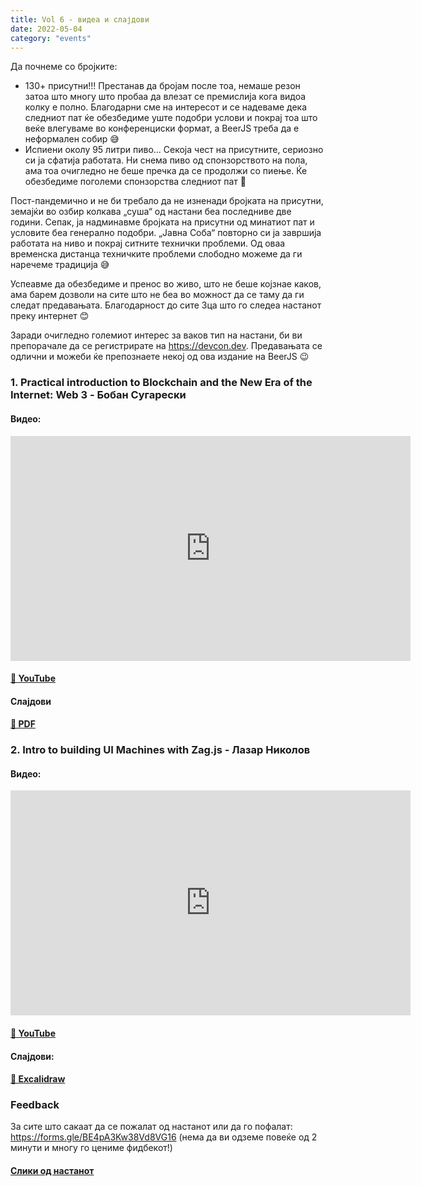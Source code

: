 ```yaml
---
title: Vol 6 - видеа и слајдови
date: 2022-05-04
category: "events"
---
```


Да почнеме со бројките:

- 130+ присутни!!! Престанав да бројам после тоа, немаше резон затоа што многу што пробаа да влезат се премислија кога видоа колку е полно. Благодарни сме на интересот и се надеваме дека следниот пат ќе обезбедиме уште подобри услови и покрај тоа што веќе влегуваме во конференциски формат, a BeerJS треба да е неформален собир 😅
- Испиени околу 95 литри пиво... Секоја чест на присутните, сериозно си ја сфатија работата. Ни снема пиво од спонзорството на пола, ама тоа очигледно не беше пречка да се продолжи со пиење. Ќе обезбедиме поголеми спонзорства следниот пат 🍺

Пост-пандемично и не би требало да не изненади бројката на присутни, земајќи во озбир колкава „суша“ од настани беа последниве две години. Сепак, ја надминавме бројката на присутни од минатиот пат и условите беа генерално подобри. „Јавна Соба“ повторно си ја завршија работата на ниво и покрај ситните технички проблеми. Од оваа временска дистанца техничките проблеми слободно можеме да ги наречеме традиција 😅

Успеавме да обезбедиме и пренос во живо, што не беше којзнае каков, ама барем дозволи на сите што не беа во можност да се таму да ги следат предавањата. Благодарност до сите 3ца што го следеа настанот преку интернет 😊

Заради очигледно големиот интерес за ваков тип на настани, би ви препорачале да се регистрирате на https://devcon.dev. Предавањата се одлични и можеби ќе препознаете некој од ова издание на BeerJS 😉

### 1. Practical introduction to Blockchain and the New Era of the Internet: Web 3 - **Бобан Сугарески**

#### Видео:

<div class="iframe-wrapper"><iframe src="https://www.youtube.com/embed/iiGPAjJlbRs" width="640" height="360" frameborder="0" allowfullscreen></iframe></div>

#### [🔗 YouTube](https://www.youtube.com/watch?v=iiGPAjJlbRs)

#### Слајдови

#### [🔗 PDF](/dapps.pdf)

### 2. Intro to building UI Machines with Zag.js - **Лазар Николов**

#### Видео:

<div class="iframe-wrapper"><iframe src="https://www.youtube.com/embed/WZerO8ztIvY" width="640" height="360" frameborder="0" allowfullscreen></iframe></div>

#### [🔗 YouTube](https://www.youtube.com/watch?v=WZerO8ztIvY)

#### Слајдови:

#### [🔗 Excalidraw](https://excalidraw.com/#json=j0I77GENbSCaffJgLhgKz,PnrbnDHOXx2py9lkreA2PQ)

### Feedback

За сите што сакаат да се пожалат од настанот или да го пофалат: https://forms.gle/BE4pA3Kw38Vd8VG16 (нема да ви одземе повеќе од 2 минути и многу го цениме фидбекот!)

#### [Слики од настанот](https://photos.app.goo.gl/7RVC49GrMyHpLWf2A)
